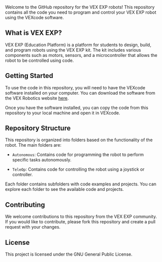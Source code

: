 Welcome to the GitHub repository for the VEX EXP robots! This repository contains all the code you need to program and control your VEX EXP robot using the VEXcode software.

## What is VEX EXP?

VEX EXP (Education Platform) is a platform for students to design, build, and program robots using the VEX EXP kit. The kit includes various components such as motors, sensors, and a microcontroller that allows the robot to be controlled using code.

## Getting Started

To use the code in this repository, you will need to have the VEXcode software installed on your computer. You can download the software from the VEX Robotics website [here](https://www.vexrobotics.com/vexcode-download).

Once you have the software installed, you can copy the code from this repository to your local machine and open it in VEXcode.

## Repository Structure

This repository is organized into folders based on the functionality of the robot. The main folders are:

- `Autonomous`: Contains code for programming the robot to perform specific tasks autonomously.

- `TeleOp`: Contains code for controlling the robot using a joystick or controller.

Each folder contains subfolders with code examples and projects. You can explore each folder to see the available code and projects.

## Contributing

We welcome contributions to this repository from the VEX EXP community. If you would like to contribute, please fork this repository and create a pull request with your changes.

## License

This project is licensed under the GNU General Public License.
